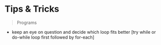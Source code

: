 # Tips & Tricks

> Programs
- keep an eye on question and decide which loop fits better [try while or do-while loop first followed by for-each]
